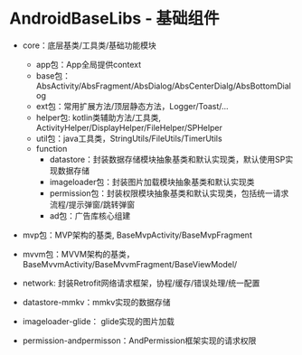 # AndroidBaseLibs - 基础组件

- core：底层基类/工具类/基础功能模块
  - app包：App全局提供context
  - base包：AbsActivity/AbsFragment/AbsDialog/AbsCenterDialg/AbsBottomDialog
  - ext包：常用扩展方法/顶层静态方法，Logger/Toast/...
  - helper包: kotlin类辅助方法/工具类, ActivityHelper/DisplayHelper/FileHelper/SPHelper
  - util包：java工具类，StringUtils/FileUtils/TimerUtils
  - function
    - datastore：封装数据存储模块抽象基类和默认实现类，默认使用SP实现数据存储
    - imageloader包：封装图片加载模块抽象基类和默认实现类
    - permission包：封装权限模块抽象基类和默认实现类，包括统一请求流程/提示弹窗/跳转弹窗
    - ad包：广告库核心组建

- mvp包：MVP架构的基类, BaseMvpActivity/BaseMvpFragment
- mvvm包：MVVM架构的基类，BaseMvvmActivity/BaseMvvmFragment/BaseViewModel/
- network: 封装Retrofit网络请求框架，协程/缓存/错误处理/统一配置
- datastore-mmkv：mmkv实现的数据存储
- imageloader-glide： glide实现的图片加载
- permission-andpermisson：AndPermission框架实现的请求权限